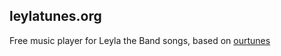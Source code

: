 ## leylatunes.org

Free music player for Leyla the Band songs, based on [ourtunes](http://github.com/azer/ourtunes)
